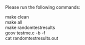 Please run the following commands:

make clean </br>
make all </br>
make randomtestresults </br>
gcov testme.c -b -f </br>
cat randomtestresults.out  
